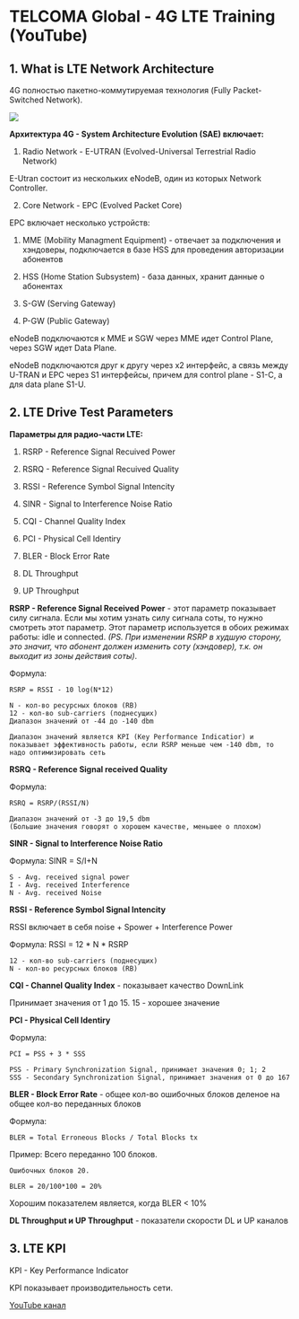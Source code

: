 # TELCOMA Global - 4G LTE Training (YouTube)

## 1. What is LTE Network Architecture

4G полностью пакетно-коммутируемая технология (Fully Packet-Switched Network).

![](https://upload.wikimedia.org/wikipedia/commons/d/d7/Evolved_Packet_Core.svg)

**Архитектура 4G - System Architecture Evolution (SAE) включает:**
1. Radio Network - E-UTRAN (Evolved-Universal Terrestrial Radio Network)

E-Utran состоит из нескольких eNodeB, один из которых Network Controller.

2. Core Network - EPC (Evolved Packet Core)

EPC включает несколько устройств:

1. MME (Mobility Managment Equipment) - отвечает за подключения и хэндоверы, подключается в базе HSS для проведения авторизации абонентов

2. HSS (Home Station Subsystem) - база данных, хранит данные о абонентах

3. S-GW (Serving Gateway)

4. P-GW (Public Gateway)

eNodeB подключаются к MME и SGW через MME идет Control Plane, через SGW идет Data Plane.

eNodeB подключаются друг к другу через x2 интерфейс, а связь между U-TRAN и EPC через S1 интерфейсы, причем для control plane - S1-C, а для data plane S1-U.

## 2. LTE Drive Test Parameters

**Параметры для радио-части LTE:**

1. RSRP - Reference Signal Recuived Power

2. RSRQ - Reference Signal Recuived Quality

3. RSSI - Reference Symbol Signal Intencity

4. SINR - Signal to Interference Noise Ratio

5. CQI - Channel Quality Index

6. PCI - Physical Cell Identiry

7. BLER - Block Error Rate

8. DL Throughput

9. UP Throughput

**RSRP - Reference Signal Received Power** - этот параметр показывает силу сигнала. Если мы хотим узнать силу сигнала соты, то нужно смотреть этот параметр. Этот параметр используется в обоих режимах работы: idle и connected. _(PS. При изменении RSRP в худшую сторону, это значит, что абонент должен изменить соту (хэндовер), т.к. он выходит из зоны действия соты)_.

Формула:

	RSRP = RSSI - 10 log(N*12)

	N - кол-во ресурсных блоков (RB)
	12 - кол-во sub-carriers (поднесущих)
	Диапазон значений от -44 до -140 dbm

	Диапазон значений является KPI (Key Performance Indicatior) и показывает эффективность работы, если RSRP меньше чем -140 dbm, то надо оптимизировать сеть

**RSRQ - Reference Signal received Quality**

Формула:

	RSRQ = RSRP/(RSSI/N)

	Диапазон значений от -3 до 19,5 dbm
	(Большие значения говорят о хорошем качестве, меньшее о плохом)

**SINR - Signal to Interference Noise Ratio**

Формула:
	SINR = S/I+N 

	S - Avg. received signal power
	I - Avg. received Interference
	N - Avg. received Noise

**RSSI - Reference Symbol Signal Intencity**

RSSI включает в себя noise + Spower + Interference Power

Формула:
	RSSI = 12 * N * RSRP

	12 - кол-во sub-carriers (поднесущих)
	N - кол-во ресурсных блоков (RB)

**CQI - Channel Quality Index** - показывает качество DownLink

Принимает значения от 1 до 15. 15 - хорошее значение

**PCI - Physical Cell Identiry**

Формула:

	PCI = PSS + 3 * SSS

	PSS - Primary Synchronization Signal, принимает значения 0; 1; 2
	SSS - Secondary Synchronization Signal, принимает значения от 0 до 167

**BLER - Block Error Rate** - общее кол-во ошибочных блоков деленое на общее кол-во переданных блоков

Формула:

	BLER = Total Erroneous Blocks / Total Blocks tx

Пример:
	Всего переданно 100 блоков.

	Ошибочных блоков 20.

	BLER = 20/100*100 = 20%

Хорошим показателем является, когда BLER < 10%

**DL Throughput и UP Throughput** - показатели скорости DL и UP каналов

## 3. LTE KPI

KPI - Key Performance Indicator

KPI показывает производительность сети. 

[YouTube канал](https://www.youtube.com/channel/UCQLQxPH8mL0bnA7B3lIfNww/playlists)